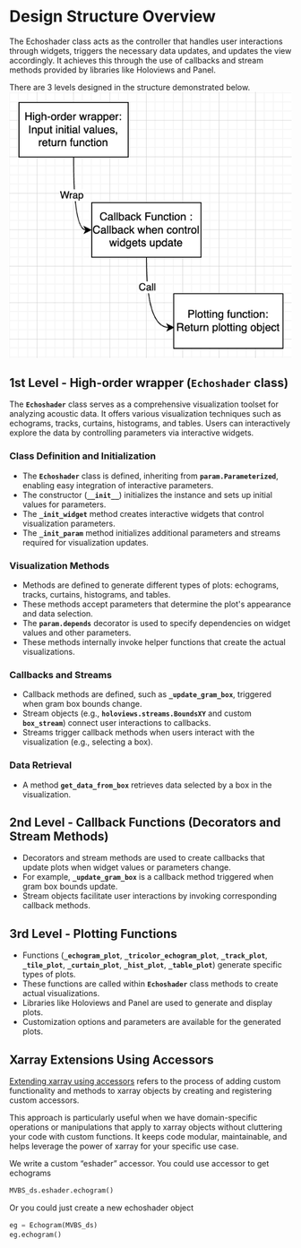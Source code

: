 # Design Structure Overview

The Echoshader class acts as the controller that handles user interactions through widgets, triggers the necessary data updates, and updates the view accordingly. It achieves this through the use of callbacks and stream methods provided by libraries like Holoviews and Panel.

There are 3 levels designed in the structure demonstrated below.
![image](./structure.png)

## **1st Level - High-order wrapper (`Echoshader` class)**

The **`Echoshader`** class serves as a comprehensive visualization toolset for analyzing acoustic data. It offers various visualization techniques such as echograms, tracks, curtains, histograms, and tables. Users can interactively explore the data by controlling parameters via interactive widgets.

### **Class Definition and Initialization**

- The **`Echoshader`** class is defined, inheriting from **`param.Parameterized`**, enabling easy integration of interactive parameters.
- The constructor (**`__init__`**) initializes the instance and sets up initial values for parameters.
- The **`_init_widget`** method creates interactive widgets that control visualization parameters.
- The **`_init_param`** method initializes additional parameters and streams required for visualization updates.

### **Visualization Methods**

- Methods are defined to generate different types of plots: echograms, tracks, curtains, histograms, and tables.
- These methods accept parameters that determine the plot's appearance and data selection.
- The **`param.depends`** decorator is used to specify dependencies on widget values and other parameters.
- These methods internally invoke helper functions that create the actual visualizations.

### **Callbacks and Streams**

- Callback methods are defined, such as **`_update_gram_box`**, triggered when gram box bounds change.
- Stream objects (e.g., **`holoviews.streams.BoundsXY`** and custom **`box_stream`**) connect user interactions to callbacks.
- Streams trigger callback methods when users interact with the visualization (e.g., selecting a box).

### **Data Retrieval**

- A method **`get_data_from_box`** retrieves data selected by a box in the visualization.

## **2nd Level - Callback Functions (Decorators and Stream Methods)**

- Decorators and stream methods are used to create callbacks that update plots when widget values or parameters change.
- For example, **`_update_gram_box`** is a callback method triggered when gram box bounds update.
- Stream objects facilitate user interactions by invoking corresponding callback methods.

## **3rd Level - Plotting Functions**

- Functions (**`_echogram_plot`**, **`_tricolor_echogram_plot`**, **`_track_plot`**, **`_tile_plot`**, **`_curtain_plot`**, **`_hist_plot`**, **`_table_plot`**) generate specific types of plots.
- These functions are called within **`Echoshader`** class methods to create actual visualizations.
- Libraries like Holoviews and Panel are used to generate and display plots.
- Customization options and parameters are available for the generated plots.

## Xarray Extensions Using Accessors

[Extending xarray using accessors](https://docs.xarray.dev/en/stable/internals/extending-xarray.html) refers to the process of adding custom functionality and methods to xarray objects by creating and registering custom accessors.

This approach is particularly useful when we have domain-specific operations or manipulations that apply to xarray objects without cluttering your code with custom functions. It keeps code modular, maintainable, and helps leverage the power of xarray for your specific use case.

We write a custom “eshader” accessor. You could use accessor to get echograms

```python
MVBS_ds.eshader.echogram()
```

Or you could just create a new echoshader object

```python
eg = Echogram(MVBS_ds)
eg.echogram()
```
